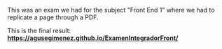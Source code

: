 This was an exam we had for the subject "Front End 1" where we had to replicate a page through a PDF.

This is the final result: **https://agusegimenez.github.io/ExamenIntegradorFront/**
